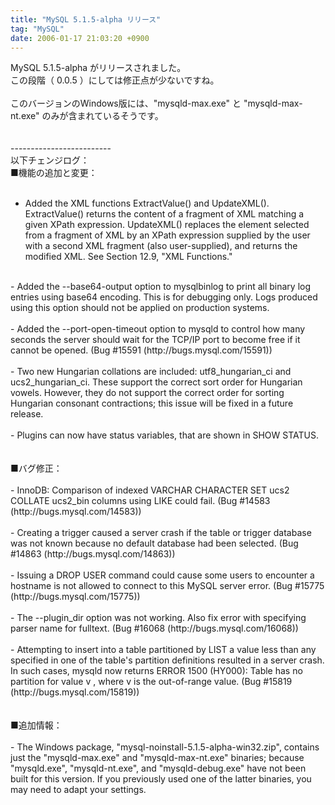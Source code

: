 ```yaml
---
title: "MySQL 5.1.5-alpha リリース"
tag: "MySQL"
date: 2006-01-17 21:03:20 +0900
---
```


MySQL 5.1.5-alpha がリリースされました。<br>
この段階（ 0.0.5 ）にしては修正点が少ないですね。<br>
<br>
このバージョンのWindows版には、"mysqld-max.exe" と "mysqld-max-nt.exe" のみが含まれているそうです。<br>
<br>
<br>
-------------------------<br>
以下チェンジログ：<br>
■機能の追加と変更：<br>
<br>
- Added the XML functions ExtractValue() and UpdateXML(). ExtractValue() returns the content of a fragment of XML matching a given XPath expression. UpdateXML() replaces the element selected from a fragment of XML by an XPath expression supplied by the user with a second XML fragment (also user-supplied), and returns the modified XML. See Section 12.9, "XML Functions."<br>
<br>
- Added the --base64-output option to mysqlbinlog to print all binary log entries using base64 encoding. This is for debugging only. Logs produced using this option should not be applied on production systems.<br>
<br>
- Added the --port-open-timeout option to mysqld to control how many seconds the server should wait for the TCP/IP port to become free if it cannot be opened. (Bug #15591 (http://bugs.mysql.com/15591))<br>
<br>
- Two new Hungarian collations are included: utf8_hungarian_ci and ucs2_hungarian_ci. These support the correct sort order for Hungarian vowels. However, they do not support the correct order for sorting Hungarian consonant contractions; this issue will be fixed in a future release.<br>
<br>
- Plugins can now have status variables, that are shown in SHOW STATUS.<br>
<br>
<br>
■バグ修正：<br>
<br>
- InnoDB: Comparison of indexed VARCHAR CHARACTER SET ucs2 COLLATE ucs2_bin columns using LIKE could fail. (Bug #14583 (http://bugs.mysql.com/14583))<br>
<br>
- Creating a trigger caused a server crash if the table or trigger database was not known because no default database had been selected. (Bug #14863 (http://bugs.mysql.com/14863))<br>
<br>
- Issuing a DROP USER command could cause some users to encounter a hostname is not allowed to connect to this MySQL server error. (Bug #15775 (http://bugs.mysql.com/15775))<br>
<br>
- The --plugin_dir option was not working. Also fix error with specifying parser name for fulltext. (Bug #16068 (http://bugs.mysql.com/16068))<br>
<br>
- Attempting to insert into a table partitioned by LIST a value less than any specified in one of the table's partition definitions resulted in a server crash. In such cases, mysqld now returns ERROR 1500 (HY000): Table has no partition for value v , where v is the out-of-range value. (Bug #15819 (http://bugs.mysql.com/15819))<br>
<br>
<br>
■追加情報：<br>
<br>
- The Windows package, "mysql-noinstall-5.1.5-alpha-win32.zip", contains just the "mysqld-max.exe" and "mysqld-max-nt.exe" binaries; because "mysqld.exe", "mysqld-nt.exe", and "mysqld-debug.exe" have not been built for this version. If you previously used one of the latter binaries, you may need to adapt your settings.<br>
<br>
<br>
